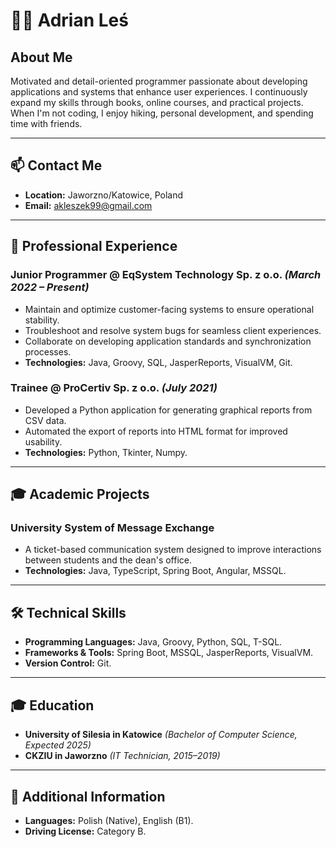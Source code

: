 # 👨‍💻 Adrian Leś

## About Me
Motivated and detail-oriented programmer passionate about developing applications and systems that enhance user experiences. I continuously expand my skills through books, online courses, and practical projects. When I'm not coding, I enjoy hiking, personal development, and spending time with friends.

---

## 📫 Contact Me
- **Location:** Jaworzno/Katowice, Poland
- **Email:** [akleszek99@gmail.com](mailto:akleszek99@gmail.com)

---

## 💼 Professional Experience
### Junior Programmer @ EqSystem Technology Sp. z o.o. *(March 2022 – Present)*
- Maintain and optimize customer-facing systems to ensure operational stability.
- Troubleshoot and resolve system bugs for seamless client experiences.
- Collaborate on developing application standards and synchronization processes.
- **Technologies:** Java, Groovy, SQL, JasperReports, VisualVM, Git.

### Trainee @ ProCertiv Sp. z o.o. *(July 2021)*
- Developed a Python application for generating graphical reports from CSV data.
- Automated the export of reports into HTML format for improved usability.
- **Technologies:** Python, Tkinter, Numpy.

---

## 🎓 Academic Projects
### University System of Message Exchange
- A ticket-based communication system designed to improve interactions between students and the dean's office.
- **Technologies:** Java, TypeScript, Spring Boot, Angular, MSSQL.

---

## 🛠️ Technical Skills
- **Programming Languages:** Java, Groovy, Python, SQL, T-SQL.
- **Frameworks & Tools:** Spring Boot, MSSQL, JasperReports, VisualVM.
- **Version Control:** Git.

---

## 🎓 Education
- **University of Silesia in Katowice** *(Bachelor of Computer Science, Expected 2025)*
- **CKZIU in Jaworzno** *(IT Technician, 2015–2019)*

---

## 🌟 Additional Information
- **Languages:** Polish (Native), English (B1).
- **Driving License:** Category B.
